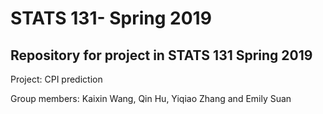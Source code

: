 # STATS 131- Spring 2019
## Repository for project in STATS 131 Spring 2019

Project: CPI prediction

Group members: Kaixin Wang, Qin Hu, Yiqiao Zhang and Emily Suan
